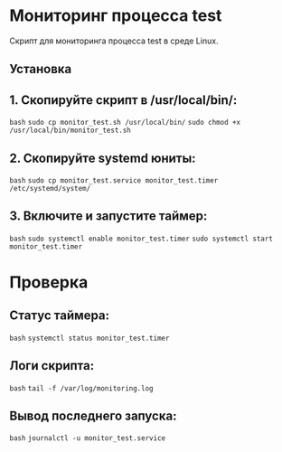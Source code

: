 # Мониторинг процесса test

Скрипт для мониторинга процесса test в среде Linux.

## Установка

## 1. Скопируйте скрипт в /usr/local/bin/:

`bash`
`sudo cp monitor_test.sh /usr/local/bin/`
`sudo chmod +x /usr/local/bin/monitor_test.sh`

## 2. Скопируйте systemd юниты:

`bash`
`sudo cp monitor_test.service monitor_test.timer /etc/systemd/system/`

## 3. Включите и запустите таймер:

`bash`
`sudo systemctl enable monitor_test.timer`
`sudo systemctl start monitor_test.timer`

# Проверка

## Статус таймера:

`bash`
`systemctl status monitor_test.timer`

## Логи скрипта:

`bash`
`tail -f /var/log/monitoring.log`

## Вывод последнего запуска:

`bash`
`journalctl -u monitor_test.service`
